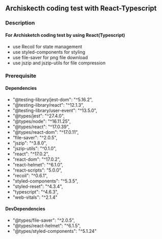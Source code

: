 ## Archiskecth coding test with React-Typescript

### Description
#### For Archisketch coding test by using React(Typescript)
- use Recoil for state management
- use styled-components for styling
- use file-saver for png file download
- use jszip and jszip-utils for file compression

### Prerequisite
#### Dependencies
- "@testing-library/jest-dom": "^5.16.2",
- "@testing-library/react": "^12.1.3",
- "@testing-library/user-event": "^13.5.0",
- "@types/jest": "^27.4.0",
- "@types/node": "^16.11.25",
- "@types/react": "^17.0.39",
- "@types/react-dom": "^17.0.11",
- "file-saver": "^2.0.5",
- "jszip": "^3.8.0",
- "jszip-utils": "^0.1.0",
- "react": "^17.0.2",
- "react-dom": "^17.0.2",
- "react-helmet": "^6.1.0",
- "react-scripts": "5.0.0",
- "recoil": "^0.6.1",
- "styled-components": "^5.3.5",
- "styled-reset": "^4.3.4",
- "typescript": "^4.6.3",
- "web-vitals": "^2.1.4"
#### DevDependencies
- "@types/file-saver": "^2.0.5",
- "@types/react-helmet": "^6.1.5",
- "@types/styled-components": "^5.1.24"
